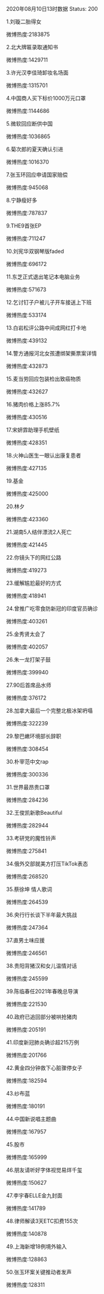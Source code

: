 2020年08月10日13时数据
Status: 200

1.刘璇二胎得女

微博热度:2183875

2.北大牌匾录取通知书

微博热度:1429711

3.许光汉李佳琦卸妆名场面

微博热度:1315701

4.中国商人买下标价1000万元口罩

微博热度:1144686

5.微软回应断供中国

微博热度:1036865

6.菊次郎的夏天确认引进

微博热度:1016370

7.张玉环回应申请国家赔偿

微博热度:945068

8.宁静瘦好多

微博热度:787837

9.THE9首张EP

微博热度:711247

10.刘宪华双钢琴版faded

微博热度:696172

11.东芝正式退出笔记本电脑业务

微博热度:571673

12.乞讨钉子户被儿子开车接送上下班

微博热度:533174

13.白岩松评公路中间成网红打卡地

微博热度:439132

14.警方通报河北女孩遭绑架撕票案详情

微博热度:432873

15.麦当劳回应包装检出致癌物质

微博热度:432627

16.猪肉价格上涨85.7%

微博热度:430516

17.宋妍霏助理手机壁纸

微博热度:428351

18.火神山医生一眼认出康复患者

微博热度:427135

19.基金

微博热度:425000

20.林夕

微博热度:423360

21.湖南5人结伴漂流2人死亡

微博热度:421445

22.你镜头下的网红公路

微博热度:419273

23.缓解尴尬最好的方式

微博热度:418941

24.曾推广吃零食防新冠的印度官员确诊

微博热度:403261

25.金秀贤太会了

微博热度:402057

26.朱一龙打架子鼓

微博热度:399940

27.90后首席品水师

微博热度:376172

28.加拿大最后一个完整北极冰架坍塌

微博热度:322239

29.黎巴嫩环境部长辞职

微博热度:308454

30.朴宰范中文rap

微博热度:300336

31.世界最昂贵口罩

微博热度:284236

32.王俊凯新歌Beautiful

微博热度:282944

33.考研党的魔性铃声

微博热度:275841

34.俄外交部就美方打压TikTok表态

微博热度:268520

35.蔡徐坤 情人歌词

微博热度:264539

36.央行行长谈下半年最大挑战

微博热度:247364

37.直男土味应援

微博热度:246561

38.贵阳背猪汉和女儿温情对话

微博热度:245599

39.陈临春任2021年春晚总导演

微博热度:221530

40.政府已追回部分被哄抢猪肉

微博热度:205191

41.印度新冠肺炎确诊超215万例

微博热度:201766

42.黄金四分钟救下心脏骤停女子

微博热度:182594

43.纱布蓝

微博热度:180191

44.中国新说唱主题曲

微博热度:167957

45.股市

微博热度:165999

46.朋友请听好字体视觉易烊千玺

微博热度:150627

47.李宇春ELLE金九封面

微博热度:141789

48.律师解读3天ETC扣费155次

微博热度:140878

49.上海新增18例境外输入

微博热度:128863

50.张玉环案关键推动者发声

微博热度:128311

